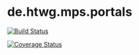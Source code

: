 de.htwg.mps.portals
===================

[![Build Status](https://travis-ci.org/bestehle/de.htwg.mps.portals.svg?branch=master)](https://travis-ci.org/bestehle/de.htwg.mps.portals)

[![Coverage Status](https://img.shields.io/coveralls/deparlak/de.htwg.mps.portals.svg)](https://coveralls.io/r/deparlak/de.htwg.mps.portals)
